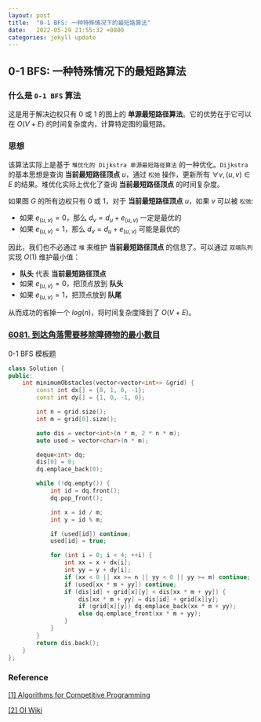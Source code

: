 ```yaml
---
layout: post
title:  "0-1 BFS: 一种特殊情况下的最短路算法"
date:   2022-05-29 21:55:32 +0800
categories: jekyll update
---
```


## 0-1 BFS: 一种特殊情况下的最短路算法

### 什么是 `0-1 BFS` 算法

这是用于解决边权只有 $0$ 或 $1$ 的图上的 **单源最短路径算法**。它的优势在于它可以在 $O(V+E)$ 的时间复杂度内，计算特定图的最短路。

### 思想

该算法实际上是基于 `堆优化的 Dijkstra 单源最短路径算法` 的一种优化。`Dijkstra` 的基本思想是查询 **当前最短路径顶点** $u$，通过 `松弛` 操作，更新所有 $\forall v,(u, v) \in E$ 的结果。堆优化实际上优化了查询 **当前最短路径顶点** 的时间复杂度。

如果图 $G$ 的所有边权只有 $0$ 或 $1$，对于 **当前最短路径顶点** $u$，如果 $v$ 可以被 `松弛`:

- 如果 $e_{(u,v)}=0$，那么 $d_v=d_u+e_{(u,v)}$ 一定是最优的
- 如果 $e_{(u,v)}=1$，那么 $d_v=d_u+e_{(u,v)}$ 可能是最优的

因此，我们也不必通过 `堆` 来维护 **当前最短路径顶点** 的信息了。可以通过 `双端队列` 实现 $O(1)$ 维护最小值：

- **队头** 代表 **当前最短路径顶点**
- 如果 $e_{(u,v)}=0$，把顶点放到 **队头**
- 如果 $e_{(u,v)}=1$，把顶点放到 **队尾**

从而成功的省掉一个 $log(n)$，将时间复杂度降到了 $O(V+E)$。

### [6081. 到达角落需要移除障碍物的最小数目](https://leetcode.cn/problems/minimum-obstacle-removal-to-reach-corner/)

0-1 BFS 模板题

```c++
class Solution {
public:
    int minimumObstacles(vector<vector<int>> &grid) {
        const int dx[] = {0, 1, 0, -1};
        const int dy[] = {1, 0, -1, 0};

        int n = grid.size();
        int m = grid[0].size();

        auto dis = vector<int>(n * m, 2 * n * m);
        auto used = vector<char>(n * m);

        deque<int> dq;
        dis[0] = 0;
        dq.emplace_back(0);

        while (!dq.empty()) {
            int id = dq.front();
            dq.pop_front();

            int x = id / m;
            int y = id % m;

            if (used[id]) continue;
            used[id] = true;

            for (int i = 0; i < 4; ++i) {
                int xx = x + dx[i];
                int yy = y + dy[i];
                if (xx < 0 || xx >= n || yy < 0 || yy >= m) continue;
                if (used[xx * m + yy]) continue;
                if (dis[id] + grid[x][y] < dis[xx * m + yy]) {
                    dis[xx * m + yy] = dis[id] + grid[x][y];
                    if (grid[x][y]) dq.emplace_back(xx * m + yy);
                    else dq.emplace_front(xx * m + yy);
                }
            }
        }
        return dis.back();
    }
};
```

### Reference

[[1] Algorithms for Competitive Programming](https://cp-algorithms.com/graph/01_bfs.html)

[[2] OI Wiki](https://oi-wiki.org/graph/bfs/)
